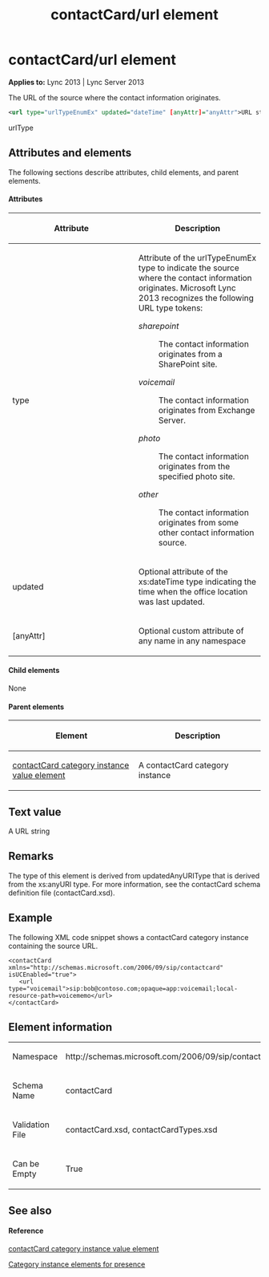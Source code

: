 ﻿---
title: contactCard/url element
TOCTitle: contactCard/url element
ms:assetid: 2f6d1b18-fa2d-4066-8f5c-02e1550e3e2b
ms:mtpsurl: https://msdn.microsoft.com/en-us/library/Dn454733(v=office.15)
ms:contentKeyID: 57093485
ms.date: 07/24/2014
mtps_version: v=office.15
dev_langs:
- xml
---

# contactCard/url element


**Applies to:** Lync 2013 | Lync Server 2013

The URL of the source where the contact information originates.

```xml
<url type="urlTypeEnumEx" updated="dateTime" [anyAttr]="anyAttr">URL string</url>
```

urlType

## Attributes and elements

The following sections describe attributes, child elements, and parent elements.

#### Attributes

<table>
<colgroup>
<col style="width: 50%" />
<col style="width: 50%" />
</colgroup>
<thead>
<tr class="header">
<th><p>Attribute</p></th>
<th><p>Description</p></th>
</tr>
</thead>
<tbody>
<tr class="odd">
<td><p>type</p></td>
<td><p>Attribute of the urlTypeEnumEx type to indicate the source where the contact information originates. Microsoft Lync 2013 recognizes the following URL type tokens:</p>
<dl>
<dt><em>sharepoint</em></dt>
<dd><p>The contact information originates from a SharePoint site.</p>
</dd>
<dt><em>voicemail</em></dt>
<dd><p>The contact information originates from Exchange Server.</p>
</dd>
<dt><em>photo</em></dt>
<dd><p>The contact information originates from the specified photo site.</p>
</dd>
<dt><em>other</em></dt>
<dd><p>The contact information originates from some other contact information source.</p>
</dd>
</dl></td>
</tr>
<tr class="even">
<td><p>updated</p></td>
<td><p>Optional attribute of the xs:dateTime type indicating the time when the office location was last updated.</p></td>
</tr>
<tr class="odd">
<td><p>[anyAttr]</p></td>
<td><p>Optional custom attribute of any name in any namespace</p></td>
</tr>
</tbody>
</table>


#### Child elements

None

#### Parent elements

<table>
<colgroup>
<col style="width: 50%" />
<col style="width: 50%" />
</colgroup>
<thead>
<tr class="header">
<th><p>Element</p></th>
<th><p>Description</p></th>
</tr>
</thead>
<tbody>
<tr class="odd">
<td><p><a href="contactcard-category-instance-value-element.md">contactCard category instance value element</a></p></td>
<td><p>A contactCard category instance</p></td>
</tr>
</tbody>
</table>


## Text value

A URL string

## Remarks

The type of this element is derived from updatedAnyURIType that is derived from the xs:anyURI type. For more information, see the contactCard schema definition file (contactCard.xsd).

## Example

The following XML code snippet shows a contactCard category instance containing the source URL.

    <contactCard xmlns="http://schemas.microsoft.com/2006/09/sip/contactcard" isUCEnabled="true">
       <url type="voicemail">sip:bob@contoso.com;opaque=app:voicemail;local-resource-path=voicememo</url>
    </contactCard>

## Element information

<table>
<colgroup>
<col style="width: 50%" />
<col style="width: 50%" />
</colgroup>
<tbody>
<tr class="odd">
<td><p>Namespace</p></td>
<td><p>http://schemas.microsoft.com/2006/09/sip/contactcard</p></td>
</tr>
<tr class="even">
<td><p>Schema Name</p></td>
<td><p>contactCard</p></td>
</tr>
<tr class="odd">
<td><p>Validation File</p></td>
<td><p>contactCard.xsd, contactCardTypes.xsd</p></td>
</tr>
<tr class="even">
<td><p>Can be Empty</p></td>
<td><p>True</p></td>
</tr>
</tbody>
</table>


## See also

#### Reference

[contactCard category instance value element](contactcard-category-instance-value-element.md)

[Category instance elements for presence](category-instance-elements-for-presence.md)

